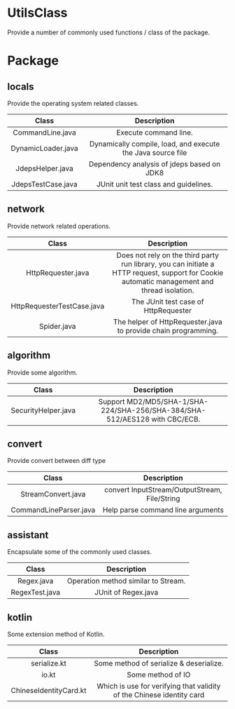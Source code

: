# UtilsClass
Provide a number of commonly used functions / class of the package.

# Package

## locals
Provide the operating system related classes.

Class|Description
:---:|:---:
CommandLine.java|Execute command line.
DynamicLoader.java|Dynamically compile, load, and execute the Java source file
JdepsHelper.java|Dependency analysis of jdeps based on JDK8
JdepsTestCase.java|JUnit unit test class and guidelines.

## network
Provide network related operations.

Class|Description
:---:|:---:
HttpRequester.java|Does not rely on the third party run library, you can initiate a HTTP request, support for Cookie automatic management and thread isolation.
HttpRequesterTestCase.java|The JUnit test case of HttpRequester
Spider.java|The helper of HttpRequester.java to provide chain programming.

## algorithm
Provide some algorithm.

Class|Description
:---:|:---:
SecurityHelper.java|Support MD2/MD5/SHA-1/SHA-224/SHA-256/SHA-384/SHA-512/AES128 with CBC/ECB.

## convert
Provide convert between diff type

Class|Description
:---:|:---:
StreamConvert.java|convert InputStream/OutputStream, File/String
CommandLineParser.java|Help parse command line arguments

## assistant
Encapsulate some of the commonly used classes.

Class|Description
:---:|:---:
Regex.java|Operation method similar to Stream.
RegexTest.java|JUnit of Regex.java

## kotlin
Some extension method of Kotlin.

Class|Description
:---:|:---:
serialize.kt|Some method of serialize & deserialize.
io.kt|Some method of IO
ChineseIdentityCard.kt|Which is use for verifying that validity of the Chinese identity card
